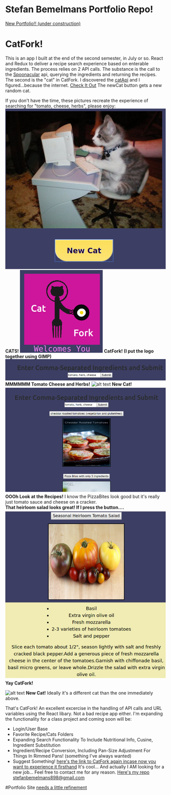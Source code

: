 # Stefan Bemelmans Portfolio Repo!

[New Portfolio!! (under construction)](https://stefanbemelmans.github.io/Portfolio/)

# CatFork!
This is an app I built at the end of the second semester, in July or so. React and Redux to deliver a recipe search experience based on enterable ingredients. The process relies on 2 API calls. The substance is the call to the [Spoonacular](https://spoonacular.com) api, querying the ingredients and returning the recipes. The second is the "cat" in CatFork. I discovered the [catApi](https://www.thecatapi.com) and I figured...because the internet. [Check It Out](https://stefanbemelmans.github.io/CatFork/index.html)
The newCat button gets a new random cat. 


If you don't have the time, these pictures recreate the experience of searching for "tomato, cheese, herbs", please enjoy:
 ![alt text](./src/images/CatForkCat1Small.png) __CATS!__
 ![alt text](./src/images/CatForkTitleSmall.png) __CatFork! (I put the logo together using GIMP)__
 ![alt text](./src/images/CatForkRecipeSearchSmall.png) __MMMMMM Tomato Cheese and Herbs!__
![alt text](http://thecatapi.com/api/images/get?format=src&size=medium) __New Cat!__
![alt text](./src/images/CatForkRecipes.png) 
 __OOOh Look at the Recipes!__ I know the PizzaBites look good but it's really just tomato sauce and cheese on a cracker.  
 __That heirloom salad looks great! If I press the button....__
 ![alt text](./src/images/CatForkRecipeSmall.png)
__Yay CatFork!__
 
![alt text](http://thecatapi.com/api/images/get?format=src&size=medium) __New Cat!__ Ideally it's a different cat than the one immediately above.

That's CatFork! An excellent excercise in the handling of API calls and URL variables using the React libary.
Not a bad recipe app either. I'm expanding the functionality for a class project and coming soon will be:
* Login/User Base 
* Favorite Recipe/Cats Folders
* Expanding Search Functionality To Include Nutritional Info, Cusine, Ingredient Substitution
* Ingredient/Recipe Conversion, Including Pan-Size Adjustment For Things In Rimmed Pans! (something I've always wanted)
* Suggest Something!
[here's the link to CatFork again incase now you want to experience it firsthand](https://stefanbemelmans.github.io/catfork)
It's cool...
And actually I AM looking for a new job...
Feel free to contact me for any reason.
[Here's my repo](https://github.com/stefanbemelmans.git)
stefanbemelmans898@gmail.com

#Portfolio Site
[needs a little refinement](https://stefanbemelmans.github.io/public/index.html)
